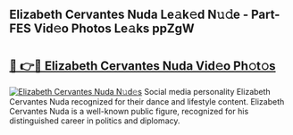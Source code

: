 ## Elizabeth Cervantes Nuda Le𝚊k𝚎d N𝚞𝚍e - Part-FES Vid𝚎o Photos Le𝚊ks ppZgW

# <h2><a href="http://fbbzfmu.evod.top/?m=Elizabeth+Cervantes+Nuda">🔗 👉🔴 Elizabeth Cervantes Nuda Vid𝚎o Ph𝚘t𝚘s</a></h2>

[![Elizabeth Cervantes Nuda N𝚞d𝚎s](https://i.imgur.com/8V9OHl7.gif)](http://fbbzfmu.evod.top/?m=Elizabeth+Cervantes+Nuda)
Social media personality Elizabeth Cervantes Nuda recognized for their dance and lifestyle content. Elizabeth Cervantes Nuda is a well-known public figure, recognized for his distinguished career in politics and diplomacy. 
